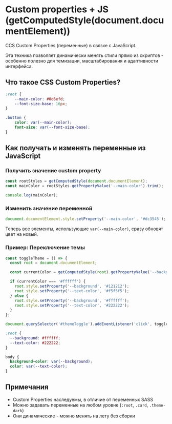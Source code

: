 # Custom properties + JS (getComputedStyle(document.documentElement))

CCS Custom Properties (переменные) в связке с JavaScript.

Эта техника позволяет динамически менять стили прямо из скриптов - особенно полезно для темизации, масштабирования и
адаптивности интерфейса.

## Что такое CSS Custom Properties?

```css
:root {
    --main-color: #0d6efd;
    --font-size-base: 16px;
}
```

```css
.button {
    color: var(--main-color);
    font-size: var(--font-size-base);
}
```

## Как получать и изменять переменные из JavaScript

### Получить значение custom property

```js
const rootStyles = getComputedStyle(document.documentElement);
const mainColor = rootStyles.getPropertyValue('--main-color').trim();

console.log(mainColor);
```

### Изменить значение переменной

```js
document.documentElement.style.setProperty('--main-color', '#dc3545');
```

Теперь все элементы, использующие `var(--main-color)`, сразу обновят цвет на новый.

### Пример: Переключение темы

```js
const toggleTheme = () => {
  const root = document.documentElement;

  const currentColor = getComputedStyle(root).getPropertyValue('--background').trim();

  if (currentColor === '#ffffff') {
    root.style.setProperty('--background', '#121212');
    root.style.setProperty('--text-color', '#f5f5f5');
  } else {
    root.style.setProperty('--background', '#ffffff');
    root.style.setProperty('--text-color', '#222222');
  }
};

document.querySelector('#themeToggle').addEventListener('click', toggleTheme);
```

```css
:root {
  --background: #ffffff;
  --text-color: #222222;
}

body {
  background-color: var(--background);
  color: var(--text-color);
}
```

## Примечания

* Custom Properties наследуемы, в отличие от переменных SASS
* Можно задавать переменные на любом уровне (`:root`, `.card`, `.theme-dark`)
* Они динамические - можно менять на лету без сборки